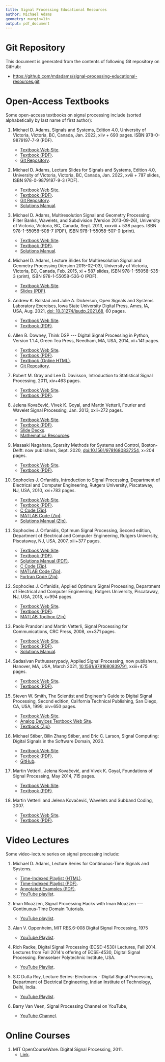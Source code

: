 ```yaml
---
title: Signal Processing Educational Resources
author: Michael Adams
geometry: margin=1in
output: pdf_document
---
```


# Git Repository

This document is generated from the contents of following Git repository
on GitHub:

  - <https://github.com/mdadams/signal-processing-educational-resources.git>

# Open-Access Textbooks

Some open-access textbooks on signal processing include (sorted
alphabetically by last name of first author):

1. Michael D. Adams,
   Signals and Systems,
   Edition 4.0,
   University of Victoria,
   Victoria, BC, Canada,
   Jan. 2022,
   xliv + 690 pages.
   ISBN 978-0-9879197-7-9 (PDF).
     - [Textbook Web Site](https://www.ece.uvic.ca/~mdadams/sigsysbook).
     - [Textbook (PDF)](https://www.ece.uvic.ca/~mdadams/sigsysbook/downloads/signals_and_systems-4.0.pdf).
     - [Git Repository](https://github.com/mdadams/sigsysbook_companion.git).

1. Michael D. Adams,
   Lecture Slides for Signals and Systems,
   Edition 4.0,
   University of Victoria,
   Victoria, BC, Canada,
   Jan. 2022,
   xviii + 787 slides,
   ISBN 978-0-9879197-9-3 (PDF).
     - [Textbook Web Site](https://www.ece.uvic.ca/~mdadams/sigsysbook).
     - [Textbook (PDF)](https://www.ece.uvic.ca/~mdadams/sigsysbook/downloads/lecture_slides_for_signals_and_systems-4.0.pdf).
     - [Git Repository](https://github.com/mdadams/sigsysbook_companion.git).
     - [Solutions Manual](https://www.ece.uvic.ca/~mdadams/sigsysbook/#solutions_manual).

1. Michael D. Adams,
   Multiresolution Signal and Geometry Processing:
   Filter Banks, Wavelets, and Subdivision (Version 2013-09-26),
   University of Victoria,
   Victoria, BC, Canada,
   Sept. 2013,
   xxxviii + 538 pages.
   ISBN 978-1-55058-508-7 (PDF),
   ISBN 978-1-55058-507-0 (print).
     - [Textbook Web Site](https://www.ece.uvic.ca/~mdadams/waveletbook).
     - [Textbook (PDF)](https://www.ece.uvic.ca/~mdadams/waveletbook/downloads/multiresolution_signal_and_geometry_processing-2013-09-26-uvic-v2.pdf).
     - [Solutions Manual](https://www.ece.uvic.ca/~mdadams/waveletbook/#solutions_manual).

1. Michael D. Adams,
   Lecture Slides for Multiresolution Signal and Geometry Processing
   (Version 2015-02-03),
   University of Victoria,
   Victoria, BC, Canada,
   Feb. 2015,
   xi + 587 slides,
   ISBN 978-1-55058-535-3 (print),
   ISBN 978-1-55058-536-0 (PDF).
     - [Textbook Web Site](https://www.ece.uvic.ca/~mdadams/waveletbook).
     - [Slides (PDF)](https://www.ece.uvic.ca/~mdadams/waveletbook/downloads/lecture_slides_for_multiresolution_signal_and_geometry_processing-2015-02-03-uvic.pdf).

1. Andrew K. Bolstad and Julie A. Dickerson,
   Open Signals and Systems Laboratory Exercises,
   Iowa State University Digital Press,
   Ames, IA, USA,
   Aug. 2021,
   [doi: 10.31274/isudp.2021.68](https://www.doi.org/10.31274/isudp.2021.68),
   60 pages.
     - [Textbook Web Site](https://www.iastatedigitalpress.com/plugins/books/68/).
     - [Textbook (PDF)](https://www.iastatedigitalpress.com/plugins/books/68/format/96/).

1. Allen B. Downey,
   Think DSP --- Digital Signal Processing in Python,
   Version 1.1.4,
   Green Tea Press,
   Needham, MA, USA,
   2014,
   xii+141 pages.
     - [Textbook Web Site](https://greenteapress.com/wp/think-dsp).
     - [Textbook (PDF)](http://greenteapress.com/thinkdsp/thinkdsp.pdf).
     - [Textbook (Online HTML)](https://greenteapress.com/thinkdsp/html/index.html).
     - [Git Repository](https://github.com/AllenDowney/ThinkDSP).

1. Robert M. Gray and Lee D. Davisson,
   Introduction to Statistical Signal Processing,
   2011,
   xiv+463 pages.
     - [Textbook Web Site](https://ee.stanford.edu/~gray/sp.html).
     - [Textbook (PDF)](https://ee.stanford.edu/~gray/sp.pdf).

1. Jelena Kovačević, Vivek K. Goyal, and Martin Vetterli,
   Fourier and Wavelet Signal Processing,
   Jan. 2013,
   xxii+272 pages.
     - [Textbook Web Site](https://www.fourierandwavelets.org).
     - [Textbook (PDF)](https://www.fourierandwavelets.org/FWSP_a3.2_2013.pdf).
     - [Slide Decks](https://www.fourierandwavelets.org/resources.php#Slides).
     - [Mathematica Resources](https://www.fourierandwavelets.org/resources.php#Mathematica).

1. Masaaki Nagahara,
   Sparsity Methods for Systems and Control,
   Boston-Delft: now publishers,
   Sept\. 2020\,
   [doi:10.1561/9781680837254](http://dx.doi.org/10.1561/9781680837254),
   x+204 pages.
     - [Textbook Web Site](https://www.nowpublishers.com/article/BookDetails/9781680837247).
     - [Textbook (PDF)](https://nowpublishers.com/article/DownloadEBook/9781680837247?format=pdf).

1. Sophocles J. Orfanidis,
   Introduction to Signal Processing,
   Department of Electrical and Computer Engineering,
   Rutgers University,
   Piscataway, NJ, USA,
   2010,
   xvi+783 pages.
     - [Textbook Web Site](https://www.ece.rutgers.edu/~orfanidi/intro2sp).
     - [Textbook (PDF)](https://www.ece.rutgers.edu/~orfanidi/intro2sp/orfanidis-i2sp.pdf).
     - [C Code (Zip)](http://eceweb1.rutgers.edu/~orfanidi/intro2sp/c.zip).
     - [MATLAB Code (Zip)](http://eceweb1.rutgers.edu/~orfanidi/intro2sp/m.zip).
     - [Solutions Manual (Zip)](http://eceweb1.rutgers.edu/~orfanidi/intro2sp/solutions.zip).

1. Sophocles J. Orfanidis,
   Optimum Signal Processing,
   Second edition,
   Department of Electrical and Computer Engineering,
   Rutgers University, Piscataway, NJ, USA,
   2007,
   xiii+377 pages.
     - [Textbook Web Site](https://www.ece.rutgers.edu/~orfanidi/osp2e).
     - [Textbook (PDF)](http://eceweb1.rutgers.edu/~orfanidi/osp2e/osp2e.pdf).
     - [Solutions Manual (PDF)](http://eceweb1.rutgers.edu/~orfanidi/osp2e/osp2e-man.pdf).
     - [C Code (Zip)](http://eceweb1.rutgers.edu/~orfanidi/osp2e/osp2e-c.zip).
     - [MATLAB Code (Zip)](http://eceweb1.rutgers.edu/~orfanidi/osp2e/osp2e-m.zip).
     - [Fortran Code (Zip)](http://eceweb1.rutgers.edu/~orfanidi/osp2e/osp2e-f.zip).

1. Sophocles J. Orfanidis,
   Applied Optimum Signal Processing,
   Department of Electrical and Computer Engineering,
   Rutgers University,
   Piscataway, NJ, USA,
   2018,
   x+994 pages.
     - [Textbook Web Site](https://www.ece.rutgers.edu/~orfanidi/aosp).
     - [Textbook (PDF)](https://www.ece.rutgers.edu/~orfanidi/aosp/aosp-1up.pdf).
     - [MATLAB Toolbox (Zip)](http://eceweb1.rutgers.edu/~orfanidi/aosp/osp_toolbox.zip)

1. Paolo Prandoni and Martin Vetterli,
   Signal Processing for Communications,
   CRC Press,
   2008,
   xv+371 pages.
     - [Textbook Web Site](https://www.sp4comm.org/index.html).
     - [Textbook (PDF)](https://www.sp4comm.org/docs/sp4comm_corrected.pdf).
     - [Solutions Manual](https://www.sp4comm.org/instructors.html).

1. Sadasivan Puthusserypady,
   Applied Signal Processing,
   now publishers,
   Hanover, MA, USA,
   March 2021,
   [10.1561/9781680839791](http://dx.doi.org/10.1561/9781680839791),
   xxiii+475 pages.
     - [Textbook Web Site](https://www.nowpublishers.com/article/BookDetails/9781680839784).
     - [Textbook (PDF)](https://nowpublishers.com/article/DownloadEBook/9781680839784?format=pdf).

1. Steven W. Smith,
   The Scientist and Engineer's Guide to Digital Signal Processing,
   Second edition,
   California Technical Publishing,
   San Diego, CA, USA,
   1999,
   xiv+650 pages.
     - [Textbook Web Site](http://www.dspguide.com).
     - [Analog Devices Textbook Web Site](https://www.analog.com/en/education/education-library/scientist_engineers_guide.html).
     - [Textbook (Zip)](https://www.analog.com/media/en/technical-documentation/dsp-book/dsp_book_dspguide.zip).

1. Michael Stiber, Bilin Zhang Stiber, and Eric C. Larson,
   Signal Computing: Digital Signals in the Software Domain,
   2020\.
     - [Textbook Web Site](http://faculty.washington.edu/stiber/pubs/Signal-Computing).
     - [Textbook (PDF)](http://faculty.washington.edu/stiber/pubs/Signal-Computing/Signal%20Computing.pdf).
     - [GitHub](https://github.com/stiber/Signal-Computing).

1. Martin Vetterli, Jelena Kovačević, and Vivek K. Goyal,
   Foundations of Signal Processing,
   May 2014,
   715 pages.
     - [Textbook Web Site](https://www.fourierandwavelets.org).
     - [Textbook (PDF)](https://www.fourierandwavelets.org/FSP_v1.1_2014.pdf).

1. Martin Vetterli and Jelena Kovačević,
   Wavelets and Subband Coding,
   2007\.
     - [Textbook Web Site](https://waveletsandsubbandcoding.org).
     - [Textbook (PDF)](https://waveletsandsubbandcoding.org/Repository/VetterliKovacevic95_Manuscript.pdf).

# Video Lectures

Some video-lecture series on signal processing include:

1. Michael D. Adams,
   Lecture Series for Continuous-Time Signals and Systems.
     - [Time-Indexed Playlist (HTML)](https://www.ece.uvic.ca/~mdadams/sigsysbook/video_lectures/ece260_2020_05_video_lecture_information_package/video_lectures.html).
     - [Time-Indexed Playlist (PDF)](https://www.ece.uvic.ca/~mdadams/sigsysbook/video_lectures/ece260_2020_05_video_lecture_information_package/video_lectures.pdf).
     - [Annotated Examples (PDF)](https://www.ece.uvic.ca/~mdadams/sigsysbook/video_lectures/ece260_2020_05_video_lecture_information_package/lecture_examples.pdf).
     - [YouTube playlist](https://youtube.com/playlist?list=PLbHYdvrWBMxYGMvQ3QG6paNu7CuIRL5dX).

1. Iman Moazzen,
   Signal Processing Hacks with Iman Moazzen ---
   Continuous-Time Domain Tutorials.
     - [YouTube playlist](https://www.youtube.com/playlist?list=PLJ-OcUCIty7evBmHvYRv66RcuziszpSFB).

1. Alan V. Oppenheim,
   MIT RES.6-008 Digital Signal Processing,
   1975
     - [YouTube Playlist](https://www.youtube.com/playlist?list=PL8157CA8884571BA2).

1. Rich Radke,
   Digital Signal Processing (ECSE-4530) Lectures, Fall 2014.
   Lectures from Fall 2014's offering of ECSE-4530, Digital Signal Processing.
   Rensselaer Polytechnic Institute, USA.
     - [YouTube Playlist](https://youtube.com/playlist?list=PLuh62Q4Sv7BUSzx5Jr8Wrxxn-U10qG1et).

1. S.C Dutta Roy,
   Lecture Series:
   Electronics - Digital Signal Processing,
   Department of Electrical Engineering,
   Indian Institute of Technology, Delhi, India.
     - [YouTube Playlist](https://youtube.com/playlist?list=PL9567DFCA3A66F299).

1. Barry Van Veen,
   Signal Processing Channel on YouTube,
     - [YouTube Channel](https://www.youtube.com/user/allsignalprocessing).

# Online Courses

1. MIT OpenCourseWare.
   Digital Signal Processing,
   2011.
     - [Link](https://ocw.mit.edu/resources/res-6-008-digital-signal-processing-spring-2011).
